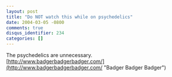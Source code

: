 ```yaml
---
layout: post
title: "Do NOT watch this while on psychedelics"
date: 2004-03-05 -0800
comments: true
disqus_identifier: 234
categories: []
---
```

The psychedelics are unnecessary.
[http://www.badgerbadgerbadger.com/](http://www.badgerbadgerbadger.com/ "Badger Badger Badger")

